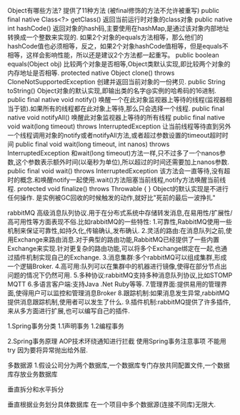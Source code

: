 Object有哪些方法? 提供了11种方法 (被final修饰的方法不允许被重写)
    public final native Class<?> getClass()
        返回当前运行时对象的class对象
    public native int hashCode()
        返回对象的hash码,主要使用在hashMap,是通过该对象内部地址转换成一个整数来实现的.
        如果2个对象的equals方法相等，那么他们的hashCode值也必须相等，反之，如果2个对象hashCode值相等，但是equals不相等，这样会影响性能，所以还是建议2个方法都一起重写。
    public boolean equals(Object obj)
        比较两个对象是否相等,Object类默认实现,即比较两个对象的内存地址是否相等.
    protected native Object clone() throws CloneNotSupportedException
        创建并返回当前对象的一份拷贝.
    public String toString()
        Object对象的默认实现,即输出类的名字@实例的哈希码的16进制.
    public final native void notify()
        唤醒一个在此对象监视器上等待的线程(监视器相当于锁).如果所有的线程都在此对象上等待,那么只会选择一个线程.
    public final native void notifyAll()
        唤醒此对象监视器上等待的所有线程
    public final native void wait(long timeout) throws InterruptedException
        让当前线程等待直到另外一个线程调用对象的notify或者notifyAll方法,或者超过参数设置的timeout超时时间
    public final void wait(long timeout, int nanos) throws InterruptedException
        和wait(long timeout)方法一样,只不过多了一个nanos参数,这个参数表示额外时间(以毫秒为单位),所以超过的时间还需要加上nanos参数.
    public final void wait() throws InterruptedException
        该方法会一直等待,没有超时的概念.和唤醒notify一起使用.wait()方法阻塞当前线程,notify方法唤醒当前线程.
    protected void finalize() throws Throwable { }
        Object的默认实现是不进行任何操作.
        是实例被GC回收的时候触发的动作,就好比"死前的最后一波挣扎"

rabbitMQ 高级消息队列协议.用于在分布式系统中存储转发消息,在易用性/扩展性/高可用性等方面表现不俗.比如rabbitMQ的一些特性:
    1.可靠性,RabbitMQ使用一些机制来保证可靠性,如持久化,传输确认,发布确认.
    2.灵活的路由:在消息队列之前,使用Exchange来路由消息.对于典型的路由功能,RabbitMQ已经提供了一些内置Exchange来实现.针对更复杂的路由功能,可以将多个Exchange绑定在一起,也通过插件机制实现自己的Exchange.
    3.消息集群:多个rabbitMQ可以组成集群,形成一个逻辑Broker.
    4.高可用:队列可以在集群中的机器进行镜像,使得在部分节点出问题的情况下仍然可用.
    5.多种协议:rabbitMQ支持多种消息队列协议,比如STOMP MQTT
    6.多语言客户端:支持Java .Net Ruby等等.
    7.管理界面:提供易用的管理界面,使得用户可以监控和管理消息Broker
    8.跟踪机制:如果消息发生异常,rabbitMQ提供消息跟踪机制,使用者可以发生了什么.
    9.插件机制:rabbitMQ提供了许多插件,来从多方面进行扩展,也可以编写自己的插件.


1.Spring事务分类
    1.1声明事务
    1.2编程事务
    

2.Spring事务原理
    AOP技术环绕通知进行拦截
    使用Spring事务注意事项 不能用try 因为要将异常抛出给外层.



多数据源
    1.假设公司分为两个数据库,一个数据库专门存放共同配置文件,一个数据库存放业务数据库

垂直拆分和水平拆分

垂直根据业务划分具体数据库
在一个项目中多个数据源(连接不同库)无限大.